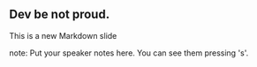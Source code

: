 ##  Dev be not proud. 

This is a new Markdown slide

note:
    Put your speaker notes here.
    You can see them pressing 's'.
